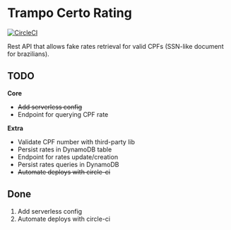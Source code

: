 # Trampo Certo Rating

[![CircleCI](https://circleci.com/gh/fabioaromanini/trampo-certo-rating.svg?style=svg)](https://circleci.com/gh/fabioaromanini/trampo-certo-rating)

Rest API that allows fake rates retrieval for valid CPFs (SSN-like document for brazilians).

## TODO

**Core**

- ~~Add serverless config~~
- Endpoint for querying CPF rate

**Extra**

- Validate CPF number with third-party lib
- Persist rates in DynamoDB table
- Endpoint for rates update/creation
- Persist rates queries in DynamoDB
- ~~Automate deploys with circle-ci~~

## Done

1. Add serverless config
2. Automate deploys with circle-ci
